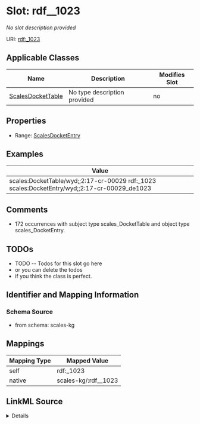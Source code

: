 

# Slot: rdf__1023


_No slot description provided_





URI: [rdf:_1023](http://www.w3.org/1999/02/22-rdf-syntax-ns#_1023)



<!-- no inheritance hierarchy -->





## Applicable Classes

| Name | Description | Modifies Slot |
| --- | --- | --- |
| [ScalesDocketTable](../classes/ScalesDocketTable.md) | No type description provided |  no  |







## Properties

* Range: [ScalesDocketEntry](../classes/ScalesDocketEntry.md)






## Examples

| Value |
| --- |
| scales:DocketTable/wyd;;2:17-cr-00029 rdf:_1023 scales:DocketEntry/wyd;;2:17-cr-00029_de1023 |

## Comments

* 172 occurrences with subject type scales_DocketTable and object type scales_DocketEntry.

## TODOs

* TODO -- Todos for this slot go here
* or you can delete the todos
* if you think the class is perfect.

## Identifier and Mapping Information







### Schema Source


* from schema: scales-kg




## Mappings

| Mapping Type | Mapped Value |
| ---  | ---  |
| self | rdf:_1023 |
| native | scales-kg/:rdf__1023 |




## LinkML Source

<details>
```yaml
name: rdf__1023
description: No slot description provided
todos:
- TODO -- Todos for this slot go here
- or you can delete the todos
- if you think the class is perfect.
comments:
- 172 occurrences with subject type scales_DocketTable and object type scales_DocketEntry.
examples:
- value: scales:DocketTable/wyd;;2:17-cr-00029 rdf:_1023 scales:DocketEntry/wyd;;2:17-cr-00029_de1023
from_schema: scales-kg
rank: 1000
slot_uri: rdf:_1023
alias: rdf__1023
domain_of:
- scales_DocketTable
range: scales_DocketEntry

```
</details>